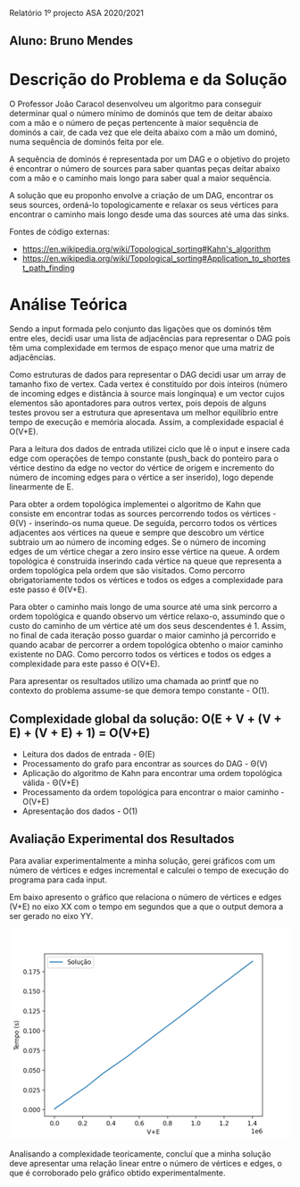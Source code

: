 
Relatório 1º projecto ASA 2020/2021

Aluno: Bruno Mendes
----

# Descrição do Problema e da Solução
O Professor João Caracol desenvolveu um algoritmo para conseguir determinar qual o número mínimo de dominós que tem de deitar abaixo com a mão e o número de peças pertencente à maior sequência de dominós a cair, de cada vez que ele deita abaixo com a mão um dominó, numa sequência de dominós feita por ele.

A sequência de dominós é representada por um DAG e o objetivo do projeto é encontrar o número de sources para saber quantas peças deitar abaixo com a mão e o caminho mais longo para saber qual a maior sequência.

A solução que eu proponho envolve a criação de um DAG, encontrar os seus sources, ordená-lo topologicamente e relaxar os seus vértices para encontrar o caminho mais longo desde uma das sources até uma das sinks.

Fontes de código externas:
- https://en.wikipedia.org/wiki/Topological_sorting#Kahn's_algorithm
- https://en.wikipedia.org/wiki/Topological_sorting#Application_to_shortest_path_finding

# Análise Teórica
Sendo a input formada pelo conjunto das ligações que os dominós têm entre eles, decidi usar uma lista de adjacências para representar o DAG pois têm uma complexidade em termos de espaço menor que uma matriz de adjacências.

Como estruturas de dados para representar o DAG decidi usar um array de tamanho fixo  de vertex. Cada vertex é constituído por dois inteiros (número de incoming edges e distância à source mais longínqua) e um vector cujos elementos são apontadores para outros vertex, pois depois de alguns testes provou ser a estrutura que apresentava um melhor equilíbrio entre tempo de execução e memória alocada. Assim, a complexidade espacial é O(V+E).

Para a leitura dos dados de entrada utilizei ciclo que lê o input e insere cada edge com operações de tempo constante (push_back do ponteiro para o vértice destino da edge no vector do vértice de origem e incremento do número de incoming edges para o vértice a ser inserido), logo depende linearmente de E.

Para obter a ordem topológica implementei o algoritmo de Kahn que consiste em encontrar todas as sources percorrendo todos os vértices - Θ(V) - inserindo-os numa queue. De seguida, percorro todos os vértices adjacentes aos vértices na queue e sempre que descobro um vértice subtraio um ao número de incoming edges. Se o número de incoming edges de um vértice chegar a zero insiro esse vértice na queue. A ordem topológica é construída inserindo cada vértice na queue que representa a ordem topológica pela ordem que são visitados. Como percorro obrigatoriamente todos os vértices e todos os edges a complexidade para este passo é Θ(V+E).

Para obter o caminho mais longo de uma source até uma sink percorro a ordem topológica e quando observo um vértice relaxo-o, assumindo que o custo do caminho de um vértice até um dos seus descendentes é 1. Assim, no final de cada iteração posso guardar o maior caminho já percorrido e quando acabar de percorrer a ordem topológica obtenho o maior caminho existente no DAG. Como percorro todos os vértices e todos os edges a complexidade para este passo é O(V+E).

Para apresentar os resultados utilizo uma chamada ao printf que no contexto do problema assume-se que demora tempo constante - O(1).

## Complexidade global da solução: O(E + V + (V + E) + (V + E) + 1) = O(V+E)
- Leitura dos dados de entrada - Θ(E)
- Processamento do grafo para encontrar as sources do DAG - Θ(V)
- Aplicação do algoritmo de Kahn para encontrar uma ordem topológica válida - Θ(V+E)
- Processamento da ordem topológica para encontrar o maior caminho - O(V+E)
- Apresentação dos dados - O(1)

## Avaliação Experimental dos Resultados
Para avaliar experimentalmente a minha solução, gerei gráficos com um número de vértices e edges incremental e calculei o tempo de execução do programa para cada input.

Em baixo apresento o gráfico que relaciona o número de vértices e edges (V+E) no eixo XX com o tempo em segundos que a que o output demora a ser gerado no eixo YY.

![alt text](graph.png "Grafico")

Analisando a complexidade teoricamente, concluí que a minha solução deve apresentar uma relação linear entre o número de vértices e edges, o que é corroborado pelo gráfico obtido experimentalmente.

